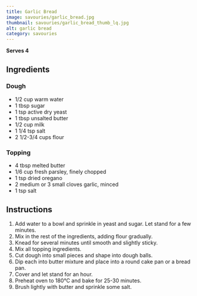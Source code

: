 ```yaml
---
title: Garlic Bread
image: savouries/garlic_bread.jpg
thumbnail: savouries/garlic_bread_thumb_lq.jpg
alt: garlic bread
category: savouries
---
```


**Serves 4**

## Ingredients

### Dough

- 1/2 cup warm water
- 1 tbsp sugar
- 1 tsp active dry yeast
- 1 tbsp unsalted butter
- 1/2 cup milk
- 1 1/4 tsp salt
- 2 1/2-3/4 cups flour

### Topping

- 4 tbsp melted butter
- 1/6 cup fresh parsley, finely chopped
- 1 tsp dried oregano
- 2 medium or 3 small cloves garlic, minced
- 1 tsp salt

## Instructions

1. Add water to a bowl and sprinkle in yeast and sugar. Let stand for a few minutes.
1. Mix in the rest of the ingredients, adding flour gradually.
1. Knead for several minutes until smooth and slightly sticky.
1. Mix all topping ingredients.
1. Cut dough into small pieces and shape into dough balls.
1. Dip each into butter mixture and place into a round cake pan or a bread pan.
1. Cover and let stand for an hour.
1. Preheat oven to 180°C and bake for 25-30 minutes.
1. Brush lightly with butter and sprinkle some salt.
